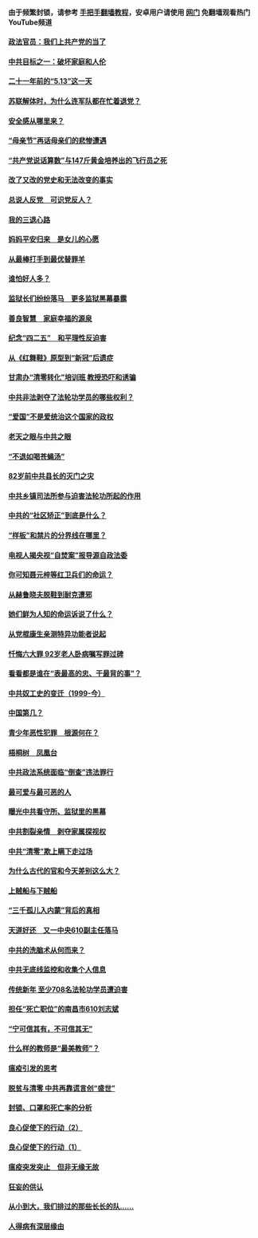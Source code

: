 #### 由于频繁封锁，请参考 [手把手翻墙教程](https://github.com/gfw-breaker/guides/wiki/)，安卓用户请使用 [网门](https://github.com/gfw-breaker/nogfw/blob/master/dl.md?t=05160501) 免翻墙观看热门YouTube频道 

#### [政法官员：我们上共产党的当了](../pages/19/425351.md?t=05160501) 

#### [中共目标之一：破坏家庭和人伦](../pages/19/424454.md?t=05160501) 

#### [二十一年前的“5.13”这一天](../pages/19/424814.md?t=05160501) 

#### [苏联解体时，为什么连军队都在忙着退党？](../pages/19/424335.md?t=05160501) 

#### [安全感从哪里来？](../pages/19/424336.md?t=05160501) 

#### [“母亲节”再话母亲们的悲惨遭遇](../pages/19/424234.md?t=05160501) 

#### [“共产党说话算数”与147斤黄金培养出的飞行员之死](../pages/19/424115.md?t=05160501) 

#### [改了又改的党史和无法改变的事实](../pages/19/424037.md?t=05160501) 

#### [总说人反党　可识党反人？](../pages/19/423820.md?t=05160501) 

#### [我的三退心路](../pages/19/423876.md?t=05160501) 

#### [妈妈平安归来　是女儿的心愿](../pages/19/423947.md?t=05160501) 

#### [从最棒打手到最优替罪羊](../pages/19/423819.md?t=05160501) 

#### [谁怕好人多？](../pages/19/423774.md?t=05160501) 

#### [监狱长们纷纷落马　更多监狱黑幕暴露](../pages/19/423787.md?t=05160501) 

#### [善良智慧　家庭幸福的源泉](../pages/19/423632.md?t=05160501) 

#### [纪念“四二五”　和平理性反迫害](../pages/19/423660.md?t=05160501) 

#### [从《红舞鞋》原型到“新冠”后遗症](../pages/19/423509.md?t=05160501) 

#### [甘肃办“清零转化”培训班 教授恐吓和诱骗](../pages/19/423498.md?t=05160501) 

#### [中共非法剥夺了法轮功学员的哪些权利？](../pages/19/423392.md?t=05160501) 

#### [“爱国”不是爱统治这个国家的政权](../pages/19/423029.md?t=05160501) 

#### [老天之眼与中共之眼](../pages/19/423378.md?t=05160501) 

#### [“不退如喝苍蝇汤”](../pages/19/423287.md?t=05160501) 

#### [82岁前中共县长的灭门之灾](../pages/19/423055.md?t=05160501) 

#### [中共乡镇司法所参与迫害法轮功所起的作用](../pages/19/423064.md?t=05160501) 

#### [中共的“社区矫正”到底是什么？](../pages/19/422870.md?t=05160501) 

#### [“样板”和禁片的分界线在哪里？](../pages/19/422704.md?t=05160501) 

#### [电视人揭央视“自焚案”报导源自政法委](../pages/19/422770.md?t=05160501) 

#### [你可知聂元梓等红卫兵们的命运？](../pages/19/422848.md?t=05160501) 

#### [从赫鲁晓夫脱鞋到耐克遭邪](../pages/19/422826.md?t=05160501) 

#### [她们鲜为人知的命运诉说了什么？](../pages/19/422754.md?t=05160501) 

#### [从党棍康生亲测特异功能者说起](../pages/19/422657.md?t=05160501) 

#### [忏悔六大罪 92岁老人卧病嘱写罪过碑](../pages/19/422750.md?t=05160501) 

#### [看看都是谁在“表最高的忠、干最背的事”？](../pages/19/422703.md?t=05160501) 

#### [中共奴工史的变迁（1999-今）](../pages/19/422656.md?t=05160501) 

#### [中国第几？](../pages/19/422496.md?t=05160501) 

#### [青少年恶性犯罪　根源何在？](../pages/19/422449.md?t=05160501) 

#### [梧桐树　凤凰台](../pages/19/422442.md?t=05160501) 

#### [中共政法系统面临“倒查”违法罪行](../pages/19/422497.md?t=05160501) 

#### [最可爱与最可恶的人](../pages/19/422448.md?t=05160501) 

#### [曝光中共看守所、监狱里的黑幕](../pages/19/422390.md?t=05160501) 

#### [中共割裂亲情　剥夺家属探视权](../pages/19/422364.md?t=05160501) 

#### [中共“清零”欺上瞒下走过场](../pages/19/422306.md?t=05160501) 

#### [为什么古代的官和今天差别这么大？](../pages/19/422228.md?t=05160501) 

#### [上贼船与下贼船](../pages/19/422276.md?t=05160501) 

#### [“三千孤儿入内蒙”背后的真相](../pages/19/422229.md?t=05160501) 

#### [天道好还　又一中央610副主任落马](../pages/19/422155.md?t=05160501) 

#### [中共的洗脑术从何而来？](../pages/19/422154.md?t=05160501) 

#### [中共无底线监控和收集个人信息](../pages/19/422039.md?t=05160501) 

#### [传统新年 至少708名法轮功学员遭迫害](../pages/19/421946.md?t=05160501) 

#### [担任“死亡职位”的南昌市610刘志斌](../pages/19/421957.md?t=05160501) 

#### [“宁可信其有，不可信其无”](../pages/19/421691.md?t=05160501) 

#### [什么样的教师是“最美教师”？](../pages/19/421755.md?t=05160501) 

#### [瘟疫引发的思考](../pages/19/421594.md?t=05160501) 

#### [脱贫与清零 中共再靠谎言创“盛世”](../pages/19/421590.md?t=05160501) 

#### [封锁、口罩和死亡率的分析](../pages/19/421495.md?t=05160501) 

#### [良心促使下的行动（2）](../pages/19/421361.md?t=05160501) 

#### [良心促使下的行动（1）](../pages/19/421302.md?t=05160501) 

#### [瘟疫突发突止　但非无缘无故](../pages/19/421281.md?t=05160501) 

#### [狂妄的供认](../pages/19/421199.md?t=05160501) 

#### [从小到大，我们排过的那些长长的队……](../pages/19/421243.md?t=05160501) 

#### [人得病有深层缘由](../pages/19/420864.md?t=05160501) 

